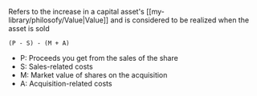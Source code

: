 Refers to the increase in a capital asset's [[my-library/philosofy/Value|Value]] and is considered to be realized when the asset is sold

`(P - S) - (M + A)`

- P: Proceeds you get from the sales of the share
- S: Sales-related costs
- M: Market value of shares on the acquisition
- A: Acquisition-related costs
